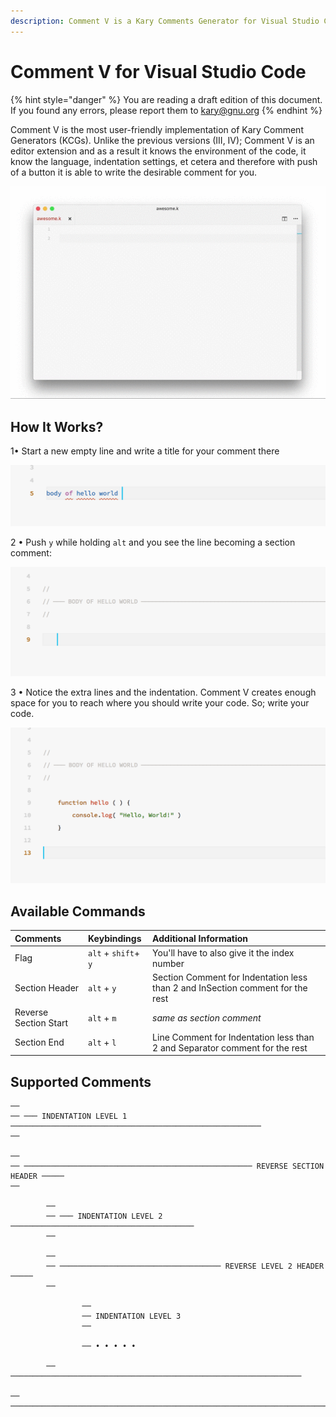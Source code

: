 ```yaml
---
description: Comment V is a Kary Comments Generator for Visual Studio Code.
---
```


# Comment V for Visual Studio Code

{% hint style="danger" %}
You are reading a draft edition of this document. If you found any errors, please report them to [kary@gnu.org](mailto:kary@gnu.org)
{% endhint %}

Comment V is the most user-friendly implementation of Kary Comment Generators \(KCGs\). Unlike the previous versions \(III, IV\); Comment V is an editor extension and as a result it knows the environment of the code, it know the language, indentation settings, et cetera and therefore with push of a button it is able to write the desirable comment for you.

![A demo of Comment V in KaryScript](../.gitbook/assets/28877787-ace1415e-77b2-11e7-81fa-e4d3d7af50ec.gif)

## How It Works?

1• Start a new empty line and write a title for your comment there

![](../.gitbook/assets/screen-shot-1397-06-25-at-12.12.18-am.png)

2 • Push `y` while holding `alt` and you see the line becoming a section comment:

![](../.gitbook/assets/screen-shot-1397-06-25-at-12.14.06-am.png)

3 • Notice the extra lines and the indentation. Comment V creates enough space for you to reach where you should write your code. So; write your code.

![](../.gitbook/assets/screen-shot-1397-06-25-at-12.15.48-am.png)

## Available Commands

| Comments | Keybindings | Additional Information |
| :--- | :--- | :--- |
| Flag | `alt` + `shift`+ `y` | You'll have to also give it the index number |
| Section Header | `alt` + `y` | Section Comment for Indentation less than 2 and InSection comment for the rest |
| Reverse Section Start | `alt` + `m` | _same as section comment_ |
| Section End | `alt` + `l` | Line Comment for Indentation less than 2 and Separator comment for the rest |

## Supported Comments

```text
──
── ─── INDENTATION LEVEL 1 ────────────────────────────────────────────────────────
──

──
── ─────────────────────────────────────────────────── REVERSE SECTION HEADER ─────
──

        ──
        ── ─── INDENTATION LEVEL 2 ─────────────────────────────────────────
        ──

        ──
        ── ──────────────────────────────────── REVERSE LEVEL 2 HEADER ─────
        ──

                ──
                ── INDENTATION LEVEL 3
                ──

                ── • • • • •

        ── ─────────────────────────────────────────────────────────────────

── ────────────────────────────────────────────────────────────────────────────────
```



